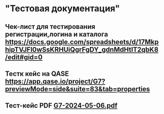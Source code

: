 # "Тестовая документация"
## Чек-лист для тестирования регистрации,логина и каталога https://docs.google.com/spreadsheets/d/17MkphipTVJFl0wSsKRHUiQgrFgDY_gdnMdHtIT2qbK8/edit#gid=0
## Тестк кейс на QASE https://app.qase.io/project/G7?previewMode=side&suite=83&tab=properties
## Тест-кейс PDF [G7-2024-05-06.pdf](https://github.com/Kucherov98/docs/files/15218944/G7-2024-05-06.pdf)
